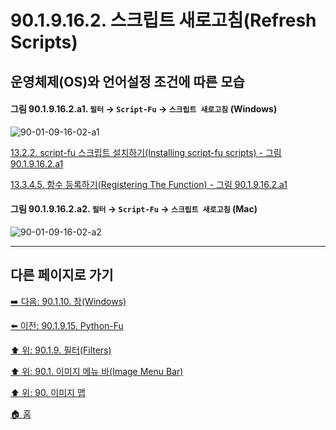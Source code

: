 # 90.1.9.16.2. 스크립트 새로고침(Refresh Scripts)
## 운영체제(OS)와 언어설정 조건에 따른 모습

<a id="90-01-09-16-02-a1"></a>

#### 그림 90.1.9.16.2.a1. `필터` → `Script-Fu` → `스크립트 새로고침` (Windows)
![90-01-09-16-02-a1](https://github.com/wonder13662/gimp/assets/15767104/7acc7e38-7cbc-449d-bd21-de2b19c10d9a)

[13.2.2. script-fu 스크립트 설치하기(Installing script-fu scripts) - 그림 90.1.9.16.2.a1](./13-02-02-installing-script-fu-scripts.md#90-01-09-16-02-a1)

[13.3.4.5. 함수 등록하기(Registering The Function) - 그림 90.1.9.16.2.a1](./13-03-04-05-00-registering_the_function.md#90-01-09-16-02-a1)

<a id="90-01-09-16-02-a2"></a>

#### 그림 90.1.9.16.2.a2. `필터` → `Script-Fu` → `스크립트 새로고침` (Mac)
![90-01-09-16-02-a2](https://github.com/wonder13662/gimp/assets/15767104/a9ef32c5-7099-4e3b-9826-60d69781b546)

***

## 다른 페이지로 가기

[➡️ 다음: 90.1.10. 창(Windows)](./90-01-10-00-windows.md)

[⬅️ 이전: 90.1.9.15. Python-Fu](./90-01-09-15-python_fu.md)

[⬆️ 위: 90.1.9. 필터(Filters)](./90-01-09-00-filters.md)

[⬆️ 위: 90.1. 이미지 메뉴 바(Image Menu Bar)](./90-01-00-image-menu-bar.md)

[⬆️ 위: 90. 이미지 맵](./90-00-image-map.md)

[🏠 홈](./00-home.md)
